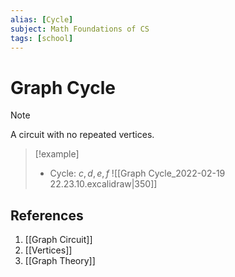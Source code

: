```yaml
---
alias: [Cycle]
subject: Math Foundations of CS
tags: [school]
---
```

# Graph Cycle


> [!note]
> A circuit with no repeated vertices.

> [!example] 
> - Cycle: $c, d, e, f$
> ![[Graph Cycle_2022-02-19 22.23.10.excalidraw|350]]

## References
1. [[Graph Circuit]]
2. [[Vertices]]
3. [[Graph Theory]]